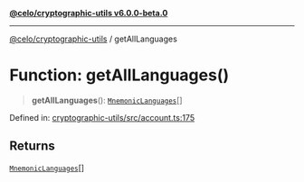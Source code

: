 [**@celo/cryptographic-utils v6.0.0-beta.0**](../README.md)

***

[@celo/cryptographic-utils](../globals.md) / getAllLanguages

# Function: getAllLanguages()

> **getAllLanguages**(): [`MnemonicLanguages`](../enumerations/MnemonicLanguages.md)[]

Defined in: [cryptographic-utils/src/account.ts:175](https://github.com/celo-org/developer-tooling/blob/master/packages/sdk/cryptographic-utils/src/account.ts#L175)

## Returns

[`MnemonicLanguages`](../enumerations/MnemonicLanguages.md)[]
